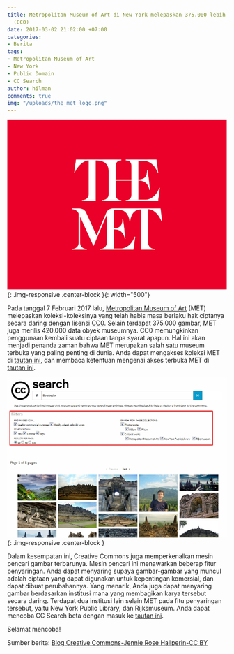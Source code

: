 ```yaml
---
title: Metropolitan Museum of Art di New York melepaskan 375.000 lebih karya digital!
  (CC0)
date: 2017-03-02 21:02:00 +07:00
categories:
- Berita
tags:
- Metropolitan Museum of Art
- New York
- Public Domain
- CC Search
author: hilman
comments: true
img: "/uploads/the_met_logo.png"
---
```


![the_met_logo.png](/uploads/the_met_logo.png){: .img-responsive .center-block }{: width="500"}

Pada tanggal 7 Februari 2017 lalu, [Metropolitan Museum of Art](http://www.metmuseum.org/) (MET) melepaskan koleksi-koleksinya yang telah habis masa berlaku hak ciptanya secara daring dengan lisensi [CC0](https://creativecommons.org/share-your-work/public-domain/cc0/). Selain terdapat 375.000 gambar, MET juga merilis 420.000 data obyek museumnya. CC0 memungkinkan penggunaan kembali suatu ciptaan tanpa syarat apapun. Hal ini akan menjadi penanda zaman bahwa MET merupakan salah satu museum terbuka yang paling penting di dunia. Anda dapat mengakses koleksi MET di [tautan ini](http://www.metmuseum.org/art/collection), dan membaca ketentuan mengenai akses terbuka MET di [tautan ini](http://www.metmuseum.org/about-the-met/policies-and-documents/image-resources).

![borob.jpg](/uploads/borob.jpg){: .img-responsive .center-block }

Dalam kesempatan ini, Creative Commons juga memperkenalkan mesin pencari gambar terbarunya. Mesin pencari ini menawarkan beberap fitur penyaringan. Anda dapat menyaring supaya gambar-gambar yang muncul adalah ciptaan yang dapat digunakan untuk kepentingan komersial, dan dapat dibuat perubahannya. Yang menarik, Anda juga dapat menyaring gambar berdasarkan institusi mana yang membagikan karya tersebut secara daring. Terdapat dua institusi lain selain MET pada fitu penyaringan tersebut, yaitu  New York Public Library, dan Rijksmuseum. Anda dapat mencoba CC Search beta dengan masuk ke [tautan ini](http://ccsearch.creativecommons.org/).

Selamat mencoba!

Sumber berita: [Blog Creative Commons-Jennie Rose Hallperin-CC BY](https://creativecommons.org/2017/02/07/met-announcement/?utm_source=ccwebsiteorblog&utm_campaign=met-newsletter&utm_medium=email&utm_content=button-text)

